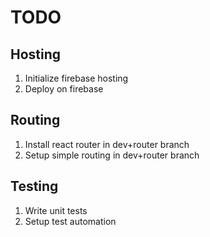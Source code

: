 # TODO

## Hosting
1. Initialize firebase hosting
2. Deploy on firebase

## Routing
1. Install react router in dev+router branch
2. Setup simple routing in dev+router branch


## Testing
1. Write unit tests
2. Setup test automation
